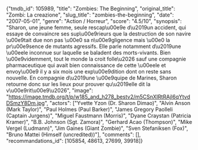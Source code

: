 {"tmdb_id": 105989, "title": "Zombies: The Beginning", "original_title": "Zombi: La creazione", "slug_title": "zombies-the-beginning", "date": "2007-05-01", "genre": "Action / Horreur", "score": "4.5/10", "synopsis": "Sharon, une jeune femme, seule rescap\u00e9e d\u2019un accident, qui essaye de convaincre ses sup\u00e9rieurs que la destruction de son navire \u00e9tait due non pas \u00e0 sa n\u00e9gligence mais \u00e0 la pr\u00e9sence de mutants agressifs. Elle parle notamment d\u2019une \u00eele inconnue sur laquelle se baladent des morts-vivants. Bien \u00e9videmment, tout le monde la croit folle\u2026 sauf une compagnie pharmaceutique qui avait bien connaissance de cette \u00eele et envoy\u00e9 il y a six mois une exp\u00e9dition dont on reste sans nouvelle. En compagnie d\u2019une \u00e9quipe de Marines, Sharon retourne donc sur les lieux pour prouver qu\u2019elle dit la v\u00e9rit\u00e9\u2026", "image": "https://image.tmdb.org/t/p/w185_and_h278_bestv2/m5CSnXIRtRAjI6qYtvdDSmzY8Dm.jpg", "actors": ["Yvette Yzon (Dr. Sharon Dimao)", "Alvin Anson (Mark Taylor)", "Paul Holmes (Paul Barker)", "James Gregory Paolleli (Captain Jurgens)", "Miguel Faustmann (Morris)", "Dyane Craystan (Patricia Kramer)", "B.B. Johnson (Sgt. Zamora)", "Gerhard Acao (Thompson)", "Mike Vergel (Ludmann)", "Jim Gaines (Giant Zombie)", "Sven Stefaniksen (Fox)", "Bruno Mattei (Himself (uncredited))"], "comments": [], "recommandations_id": [105854, 48613, 27699, 39918]}